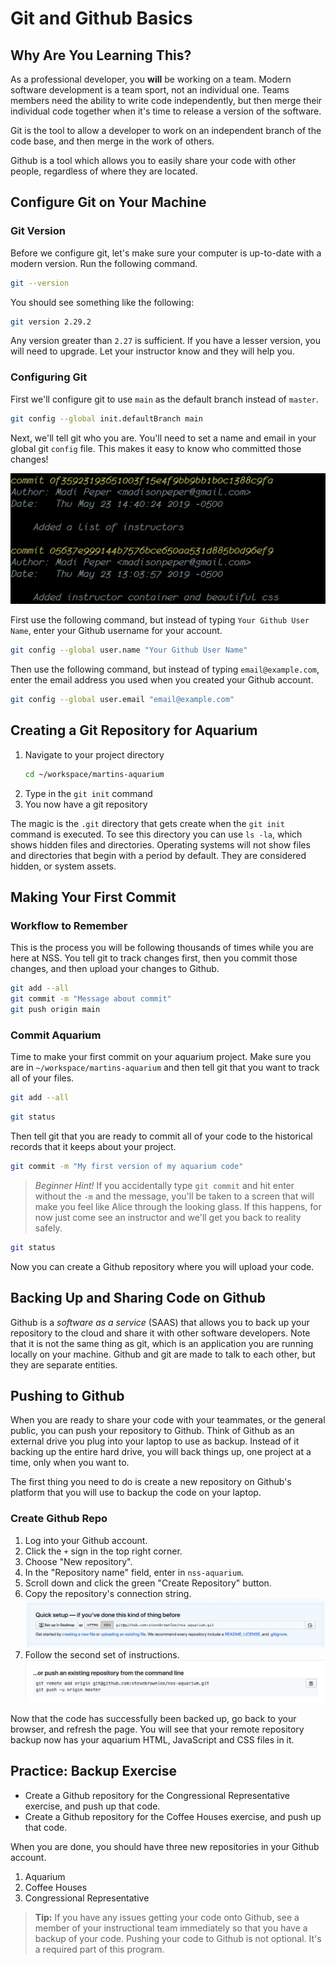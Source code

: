 # Git and Github Basics

## Why Are You Learning This?

As a professional developer, you **will** be working on a team. Modern software development is a team sport, not an individual one. Teams members need the ability to write code independently, but then merge their individual code together when it's time to release a version of the software.

Git is the tool to allow a developer to work on an independent branch of the code base, and then merge in the work of others.

Github is a tool which allows you to easily share your code with other people, regardless of where they are located.

## Configure Git on Your Machine

### Git Version

Before we configure git, let's make sure your computer is up-to-date with a modern version. Run the following command.

```sh
git --version
```

You should see something like the following:

```sh
git version 2.29.2
```

Any version greater than `2.27` is sufficient. If you have a lesser version, you will need to upgrade. Let your instructor know and they will help you.

### Configuring Git

First we'll configure git to use `main` as the default branch instead of `master`.

```sh
git config --global init.defaultBranch main
```

Next, we'll tell git who you are. You'll need to set a name and email in your global git `config` file. This makes it easy to know who committed those changes!

![username and email](./images/git-username-email.png)

First use the following command, but instead of typing `Your Github User Name`, enter your Github username for your account.

```sh
git config --global user.name "Your Github User Name"
```

Then use the following command, but instead of typing `email@example.com`, enter the email address you used when you created your Github account.

```sh
git config --global user.email "email@example.com"
```

## Creating a Git Repository for Aquarium

1. Navigate to your project directory
    ```sh
    cd ~/workspace/martins-aquarium
    ```
1. Type in the `git init` command
1. You now have a git repository

The magic is the `.git` directory that gets create when the `git init` command is executed. To see this directory you can use `ls -la`, which shows hidden files and directories. Operating systems will not show files and directories that begin with a period by default. They are considered hidden, or system assets.


## Making Your First Commit

### Workflow to Remember

This is the process you will be following thousands of times while you are here at NSS. You tell git to track changes first, then you commit those changes, and then upload your changes to Github.

```sh
git add --all
git commit -m "Message about commit"
git push origin main
```

### Commit Aquarium

Time to make your first commit on your aquarium project. Make sure you are in `~/workspace/martins-aquarium` and then tell git that you want to track all of your files.

```sh
git add --all
```

```sh
git status
```

Then tell git that you are ready to commit all of your code to the historical records that it keeps about your project.

```sh
git commit -m "My first version of my aquarium code"
```

 > _Beginner Hint!_ If you accidentally type `git commit` and hit enter without the `-m` and the message, you'll be taken to a screen that will make you feel like Alice through the looking glass. If this happens, for now just come see an instructor and we'll get you back to reality safely.


```sh
git status
```

Now you can create a Github repository where you will upload your code.

## Backing Up and Sharing Code on Github

Github is a _software as a service_ (SAAS) that allows you to back up your repository to the cloud and share it with other software developers. Note that it is not the same thing as git, which is an application you are running locally on your machine. Github and git are made to talk to each other, but they are separate entities.

## Pushing to Github

When you are ready to share your code with your teammates, or the general public, you can push your repository to Github. Think of Github as an external drive you plug into your laptop to use as backup. Instead of it backing up the entire hard drive, you will back things up, one project at a time, only when you want to.

The first thing you need to do is create a new repository on Github's platform that you will use to backup the code on your laptop.

### Create Github Repo

1. Log into your Github account.
1. Click the `+` sign in the top right corner.
1. Choose "New repository".
1. In the "Repository name" field, enter in `nss-aquarium`.
1. Scroll down and click the green "Create Repository" button.
1. Copy the repository's connection string.
    ![](./images/copy-github-connection-string.gif)
1. Follow the second set of instructions.
    ![](./images/add-origin.png)

Now that the code has successfully been backed up, go back to your browser, and refresh the page. You will see that your remote repository backup now has your aquarium HTML, JavaScript and CSS files in it.


## Practice: Backup Exercise

* Create a Github repository for the Congressional Representative exercise, and push up that code.
* Create a Github repository for the Coffee Houses exercise, and push up that code.

When you are done, you should have three new repositories in your Github account.

1. Aquarium
1. Coffee Houses
1. Congressional Representative

> **Tip:** If you have any issues getting your code onto Github, see a member of your instructional team immediately so that you have a backup of your code. Pushing your code to Github is not optional. It's a required part of this program.
